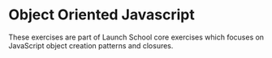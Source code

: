 # Object Oriented Javascript

These exercises are part of Launch School core exercises which focuses on JavaScript
object creation patterns and closures.
